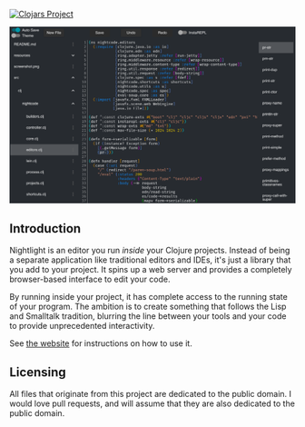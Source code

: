 [![Clojars Project](https://img.shields.io/clojars/v/nightlight.svg)](https://clojars.org/nightlight)

![screenshot](screenshot.png)

## Introduction

Nightlight is an editor you run *inside* your Clojure projects. Instead of being a separate application like traditional editors and IDEs, it's just a library that you add to your project. It spins up a web server and provides a completely browser-based interface to edit your code.

By running inside your project, it has complete access to the running state of your program. The ambition is to create something that follows the Lisp and Smalltalk tradition, blurring the line between your tools and your code to provide unprecedented interactivity.

See [the website](https://sekao.net/nightlight/) for instructions on how to use it.

## Licensing

All files that originate from this project are dedicated to the public domain. I would love pull requests, and will assume that they are also dedicated to the public domain.
